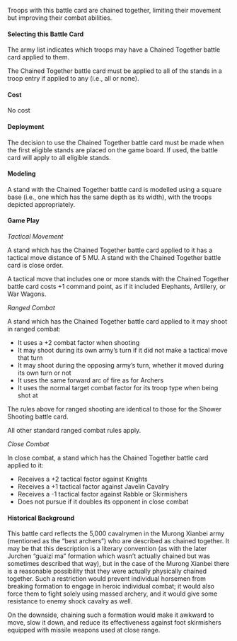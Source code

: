 Troops with this battle card are chained together, limiting their movement but improving their combat abilities.

#### Selecting this Battle Card
The army list indicates which troops may have a Chained Together battle card applied to them.

The Chained Together battle card must be applied to all of the stands in a troop entry if applied to any (i.e., all or none).

#### Cost
No cost

#### Deployment
The decision to use the Chained Together battle card must be made when the first eligible stands are placed on the game board. If used, the battle card will apply to all eligible stands.

#### Modeling
A stand with the Chained Together battle card is modelled using a square base (i.e., one which has the same depth as its width), with the troops depicted appropriately.

#### Game Play
*Tactical Movement*

A stand which has the Chained Together battle card applied to it has a tactical move distance of 5 MU.  A stand with the Chained Together battle card is close order.

A tactical move that includes one or more stands with the Chained Together battle card costs +1 command point, as if it included Elephants, Artillery, or War Wagons.

*Ranged Combat*

A stand which has the Chained Together battle card applied to it may shoot in ranged combat:
- It uses a +2 combat factor when shooting
- It may shoot during its own army’s turn if it did not make a tactical move that turn
- It may shoot during the opposing army’s turn, whether it moved during its own turn or not
- It uses the same forward arc of fire as for Archers
- It uses the normal target combat factor for its troop type when being shot at

The rules above for ranged shooting are identical to those for the Shower Shooting battle card.

All other standard ranged combat rules apply.

*Close Combat*

In close combat, a stand which has the Chained Together battle card applied to it:
- Receives a +2 tactical factor against Knights
- Receives a +1 tactical factor against Javelin Cavalry
- Receives a -1 tactical factor against Rabble or Skirmishers
- Does not pursue if it doubles its opponent in close combat 

#### Historical Background
This battle card reflects the 5,000 cavalrymen in the Murong Xianbei army (mentioned as the “best archers”) who are described as chained together.  It may be that this description is a literary convention (as with the later Jurchen “guaizi ma” formation which wasn’t actually chained but was sometimes described that way), but in the case of the Murong Xianbei there is a reasonable possibility that they were actually physically chained together.  Such a restriction would prevent individual horsemen from breaking formation to engage in heroic individual combat; it would also force them to fight solely using massed archery, and it would give some resistance to enemy shock cavalry as well.

On the downside, chaining such a formation would make it awkward to move, slow it down, and reduce its effectiveness against foot skirmishers equipped with missile weapons used at close range.
